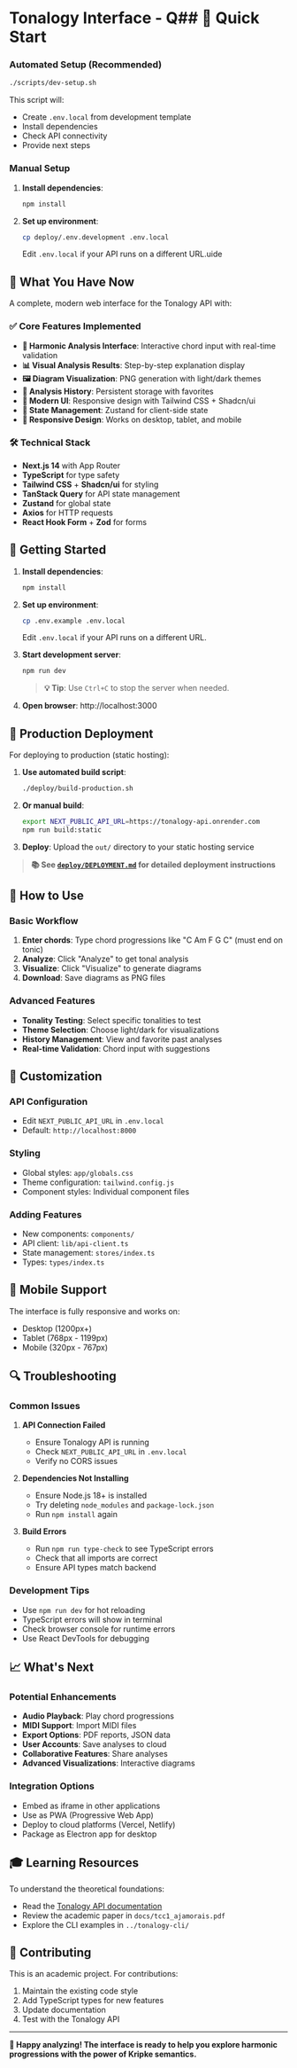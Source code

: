 # Tonalogy Interface - Q## 🚀 Quick Start

### Automated Setup (Recommended)

```bash
./scripts/dev-setup.sh
```

This script will:
- Create `.env.local` from development template
- Install dependencies
- Check API connectivity
- Provide next steps

### Manual Setup

1. **Install dependencies**:
   ```bash
   npm install
   ```

2. **Set up environment**:
   ```bash
   cp deploy/.env.development .env.local
   ```
   Edit `.env.local` if your API runs on a different URL.uide

## 🎯 What You Have Now

A complete, modern web interface for the Tonalogy API with:

### ✅ Core Features Implemented
- **🎵 Harmonic Analysis Interface**: Interactive chord input with real-time validation
- **📊 Visual Analysis Results**: Step-by-step explanation display
- **🖼️ Diagram Visualization**: PNG generation with light/dark themes
- **💾 Analysis History**: Persistent storage with favorites
- **🎨 Modern UI**: Responsive design with Tailwind CSS + Shadcn/ui
- **🔄 State Management**: Zustand for client-side state
- **📱 Responsive Design**: Works on desktop, tablet, and mobile

### 🛠️ Technical Stack
- **Next.js 14** with App Router
- **TypeScript** for type safety
- **Tailwind CSS** + **Shadcn/ui** for styling
- **TanStack Query** for API state management
- **Zustand** for global state
- **Axios** for HTTP requests
- **React Hook Form** + **Zod** for forms

## 🚀 Getting Started

1. **Install dependencies**:
   ```bash
   npm install
   ```

2. **Set up environment**:
   ```bash
   cp .env.example .env.local
   ```
   Edit `.env.local` if your API runs on a different URL.

3. **Start development server**:
   ```bash
   npm run dev
   ```
   > **💡 Tip**: Use `Ctrl+C` to stop the server when needed.

4. **Open browser**: http://localhost:3000

## 🚀 Production Deployment

For deploying to production (static hosting):

1. **Use automated build script**:
   ```bash
   ./deploy/build-production.sh
   ```

2. **Or manual build**:
   ```bash
   export NEXT_PUBLIC_API_URL=https://tonalogy-api.onrender.com
   npm run build:static
   ```

3. **Deploy**: Upload the `out/` directory to your static hosting service

> **📚 See [`deploy/DEPLOYMENT.md`](./deploy/DEPLOYMENT.md) for detailed deployment instructions**

## 🎹 How to Use

### Basic Workflow
1. **Enter chords**: Type chord progressions like "C Am F G C" (must end on tonic)
2. **Analyze**: Click "Analyze" to get tonal analysis
3. **Visualize**: Click "Visualize" to generate diagrams
4. **Download**: Save diagrams as PNG files

### Advanced Features
- **Tonality Testing**: Select specific tonalities to test
- **Theme Selection**: Choose light/dark for visualizations
- **History Management**: View and favorite past analyses
- **Real-time Validation**: Chord input with suggestions

## 🔧 Customization

### API Configuration
- Edit `NEXT_PUBLIC_API_URL` in `.env.local`
- Default: `http://localhost:8000`

### Styling
- Global styles: `app/globals.css`
- Theme configuration: `tailwind.config.js`
- Component styles: Individual component files

### Adding Features
- New components: `components/`
- API client: `lib/api-client.ts`
- State management: `stores/index.ts`
- Types: `types/index.ts`

## 📱 Mobile Support

The interface is fully responsive and works on:
- Desktop (1200px+)
- Tablet (768px - 1199px)
- Mobile (320px - 767px)

## 🔍 Troubleshooting

### Common Issues

1. **API Connection Failed**
   - Ensure Tonalogy API is running
   - Check `NEXT_PUBLIC_API_URL` in `.env.local`
   - Verify no CORS issues

2. **Dependencies Not Installing**
   - Ensure Node.js 18+ is installed
   - Try deleting `node_modules` and `package-lock.json`
   - Run `npm install` again

3. **Build Errors**
   - Run `npm run type-check` to see TypeScript errors
   - Check that all imports are correct
   - Ensure API types match backend

### Development Tips

- Use `npm run dev` for hot reloading
- TypeScript errors will show in terminal
- Check browser console for runtime errors
- Use React DevTools for debugging

## 📈 What's Next

### Potential Enhancements
- **Audio Playback**: Play chord progressions
- **MIDI Support**: Import MIDI files
- **Export Options**: PDF reports, JSON data
- **User Accounts**: Save analyses to cloud
- **Collaborative Features**: Share analyses
- **Advanced Visualizations**: Interactive diagrams

### Integration Options
- Embed as iframe in other applications
- Use as PWA (Progressive Web App)
- Deploy to cloud platforms (Vercel, Netlify)
- Package as Electron app for desktop

## 🎓 Learning Resources

To understand the theoretical foundations:
- Read the [Tonalogy API documentation](../tonalogy-api/README.md)
- Review the academic paper in `docs/tcc1_ajamorais.pdf`
- Explore the CLI examples in `../tonalogy-cli/`

## 🤝 Contributing

This is an academic project. For contributions:
1. Maintain the existing code style
2. Add TypeScript types for new features
3. Update documentation
4. Test with the Tonalogy API

---

**🎵 Happy analyzing! The interface is ready to help you explore harmonic progressions with the power of Kripke semantics.**
